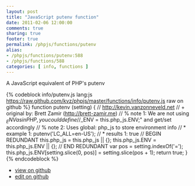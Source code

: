 ```yaml
---
layout: post
title: "JavaScript putenv function"
date: 2011-02-06 12:00:00
comments: true
sharing: true
footer: true
permalink: /phpjs/functions/putenv
alias:
- /phpjs/functions/putenv:588
- /phpjs/functions/588
categories: [ info, functions ]
---
```

A JavaScript equivalent of PHP's putenv
<!-- more -->
{% codeblock info/putenv.js lang:js https://raw.github.com/kvz/phpjs/master/functions/info/putenv.js raw on github %}
function putenv (setting) {
    // http://kevin.vanzonneveld.net
    // +   original by: Brett Zamir (http://brett-zamir.me)
    // %        note 1: We are not using $_ENV as in PHP, you could define
    // %        note 1: "$_ENV = this.php_js.ENV;" and get/set accordingly
    // %        note 2: Uses global: php_js to store environment info
    // *     example 1: putenv('LC_ALL=en-US');
    // *     results 1: true
    // BEGIN REDUNDANT
    this.php_js = this.php_js || {};
    this.php_js.ENV = this.php_js.ENV || {};
    // END REDUNDANT
    var pos = setting.indexOf('=');
    this.php_js.ENV[setting.slice(0, pos)] = setting.slice(pos + 1);
    return true;
}
{% endcodeblock %}
<ul>
 <li><a href="https://github.com/kvz/phpjs/blob/master/functions/info/putenv.js">view on github</a></li>
 <li><a href="https://github.com/kvz/phpjs/edit/master/functions/info/putenv.js">edit on github</a></li>
</ul>
